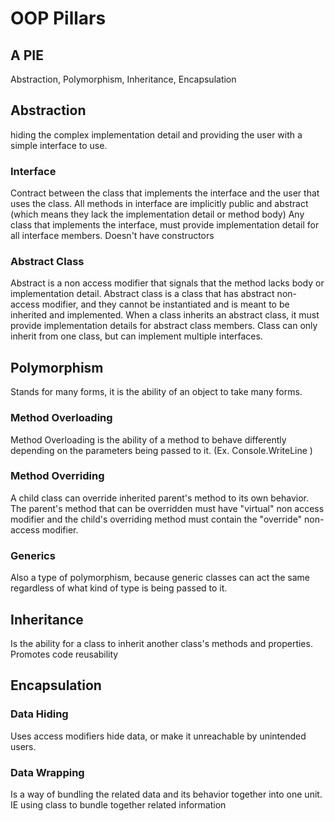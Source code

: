 # OOP Pillars

## A PIE
Abstraction, Polymorphism, Inheritance, Encapsulation

## Abstraction
hiding the complex implementation detail and providing the user with a simple interface to use.

### Interface
Contract between the class that implements the interface and the user that uses the class.
All methods in interface are implicitly public and abstract (which means they lack the implementation detail or method body)
Any class that implements the interface, must provide implementation detail for all interface members.
Doesn't have constructors

### Abstract Class
Abstract is a non access modifier that signals that the method lacks body or implementation detail.
Abstract class is a class that has abstract non-access modifier, and they cannot be instantiated and is meant to be inherited and implemented. When a class inherits an abstract class, it must provide implementation details for abstract class members.
Class can only inherit from one class, but can implement multiple interfaces.

## Polymorphism
Stands for many forms, it is the ability of an object to take many forms.

### Method Overloading
Method Overloading is the ability of a method to behave differently depending on the parameters being passed to it. (Ex. Console.WriteLine )

### Method Overriding
A child class can override inherited parent's method to its own behavior. The parent's method that can be overridden must have "virtual" non access modifier and the child's overriding method must contain the "override" non-access modifier. 

### Generics
Also a type of polymorphism, because generic classes can act the same regardless of what kind of type <T> is being passed to it.

## Inheritance
Is the ability for a class to inherit another class's methods and properties. Promotes code reusability

## Encapsulation
### Data Hiding
Uses access modifiers hide data, or make it unreachable by unintended users.

### Data Wrapping
Is a way of bundling the related data and its behavior together into one unit. IE using class to bundle together related information